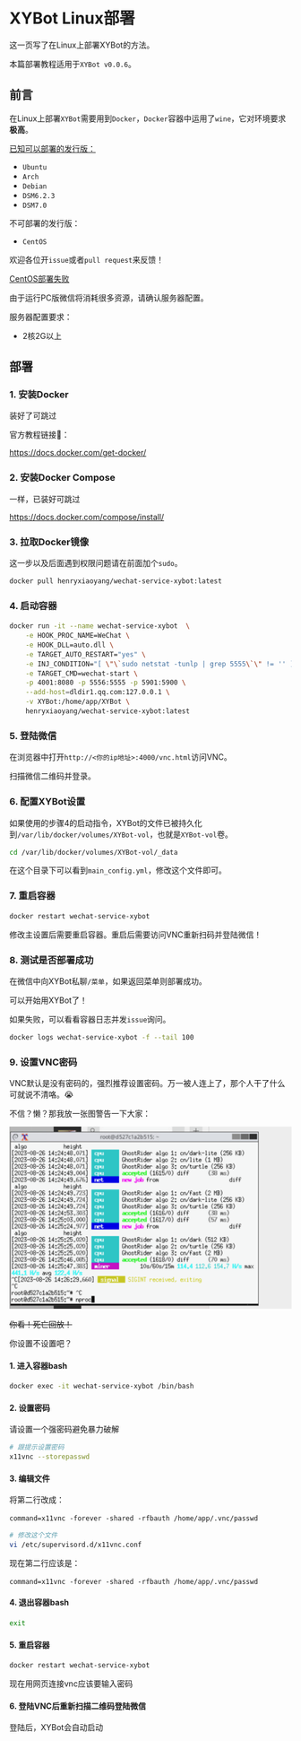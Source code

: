 # XYBot Linux部署

这一页写了在Linux上部署XYBot的方法。

本篇部署教程适用于`XYBot v0.0.6`。

## 前言

在Linux上部署`XYBot`需要用到`Docker`，`Docker`容器中运用了`wine`，它对环境要求**极高**。

[已知可以部署的发行版：](https://github.com/ChisBread/wechat-service/issues/1#issuecomment-1252083579)

- `Ubuntu`
- `Arch`
- `Debian`
- `DSM6.2.3`
- `DSM7.0`

不可部署的发行版：

- `CentOS`

欢迎各位开`issue`或者`pull request`来反馈！

[CentOS部署失败](https://github.com/ChisBread/wechat-service/issues/1)

由于运行PC版微信将消耗很多资源，请确认服务器配置。

服务器配置要求：

- 2核2G以上

## 部署

### 1. 安装Docker

装好了可跳过

官方教程链接🔗：

https://docs.docker.com/get-docker/

### 2. 安装Docker Compose

一样，已装好可跳过

https://docs.docker.com/compose/install/

### 3. 拉取Docker镜像

这一步以及后面遇到权限问题请在前面加个`sudo`。

```bash
docker pull henryxiaoyang/wechat-service-xybot:latest
```

### 4. 启动容器

```bash
docker run -it --name wechat-service-xybot  \
    -e HOOK_PROC_NAME=WeChat \
    -e HOOK_DLL=auto.dll \
    -e TARGET_AUTO_RESTART="yes" \
    -e INJ_CONDITION="[ \"\`sudo netstat -tunlp | grep 5555\`\" != '' ] && exit 0 ; sleep 5 ; curl 'http://127.0.0.1:8680/hi' 2>/dev/null | grep -P 'code.:0'" \
    -e TARGET_CMD=wechat-start \
    -p 4001:8080 -p 5556:5555 -p 5901:5900 \
    --add-host=dldir1.qq.com:127.0.0.1 \
    -v XYBot:/home/app/XYBot \
    henryxiaoyang/wechat-service-xybot:latest
```

### 5. 登陆微信

在浏览器中打开`http://<你的ip地址>:4000/vnc.html`访问VNC。

扫描微信二维码并登录。

### 6. 配置XYBot设置

如果使用的步骤4的启动指令，XYBot的文件已被持久化到`/var/lib/docker/volumes/XYBot-vol`，也就是`XYBot-vol`卷。

```bash
cd /var/lib/docker/volumes/XYBot-vol/_data
```

在这个目录下可以看到`main_config.yml`，修改这个文件即可。

### 7. 重启容器

```bash
docker restart wechat-service-xybot
```

修改主设置后需要重启容器。重启后需要访问VNC重新扫码并登陆微信！

### 8. 测试是否部署成功

在微信中向XYBot私聊`/菜单`，如果返回菜单则部署成功。

可以开始用XYBot了！

如果失败，可以看看容器日志并发`issue`询问。

```bash
docker logs wechat-service-xybot -f --tail 100
```

### 9. 设置VNC密码

VNC默认是没有密码的，强烈推荐设置密码。万一被人连上了，那个人干了什么可就说不清咯。😭

不信？懒？那我放一张图警告一下大家：

![VNC Set Password Warning](https://github.com/HenryXiaoYang/HXY_Readme_Images/blob/main/XYBot/wiki/xybot_linux_deployment/vnc_set_password_1.png?raw=true)

~~你看！死亡回放！~~

你设置不设置吧？

#### 1. 进入容器bash

```bash
docker exec -it wechat-service-xybot /bin/bash
```

#### 2. 设置密码

请设置一个强密码避免暴力破解

```bash
# 跟提示设置密码
x11vnc --storepasswd
```

#### 3. 编辑文件

将第二行改成：

```command=x11vnc -forever -shared -rfbauth /home/app/.vnc/passwd```

```bash
# 修改这个文件
vi /etc/supervisord.d/x11vnc.conf
```

现在第二行应该是：

```command=x11vnc -forever -shared -rfbauth /home/app/.vnc/passwd```

#### 4. 退出容器bash

```bash
exit
```

#### 5. 重启容器

```bash
docker restart wechat-service-xybot
```

现在用网页连接vnc应该要输入密码

#### 6. 登陆VNC后重新扫描二维码登陆微信

登陆后，XYBot会自动启动


